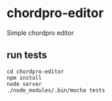 # chordpro-editor
Simple chordpro editor

## run tests

```
cd chordpro-editor
npm install
node server
./node_modules/.bin/mocha tests
```
